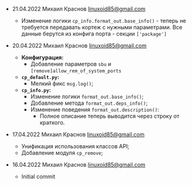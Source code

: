 - 21.04.2022 Михаил Краснов <linuxoid85@gmail.com>
	- Изменение логики `cp_info.format_out.base_info()` - теперь не требуется
	  передавать кортеж с нужными параметрами. Все данные берутся из конфига
	  порта - секции `['package']`

- 20.04.2022 Михаил Краснов <linuxoid85@gmail.com>
	- **Конфигурация:**
		- Добавление параметров `sbu` и `[remove]allow_rem_of_system_ports`
	- **`cp_default.py`:**
		- Мелкий фикс `msg.log()`;
	- **`cp_info.py`:**
		- Изменение логики `format_out.base_info()`;
		- Добавление метода `format_out.deps_info()`;
		- Изменение поведения `format_out.description()`:
			- Полное описание теперь выводится через строку от краткого.

- 17.04.2022 Михаил Краснов <linuxoid85@gmail.com>
	- Унификация использования классов API;
	- Добавление модуля `cp_remove`;

- 16.04.2022 Михаил Краснов <linuxoid85@gmail.com>
	- Initial commit
